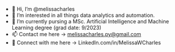 - 👋 Hi, I’m @melissacharles
- 👀 I’m interested in all things data analytics and automation.
- 🌱 I’m currently pursing a MSc. Artificial Intelligence and Machine Learning degree (grad date: 9/2023)
- 📫 Contact me here -> melissacharles.py@gmail.com
- 🔗 Connect with me here -> LinkedIn.com/in/MelissaWCharles

<!---
melissacharles/melissacharles is a ✨ special ✨ repository because its `README.md` (this file) appears on your GitHub profile.
You can click the Preview link to take a look at your changes.
--->
